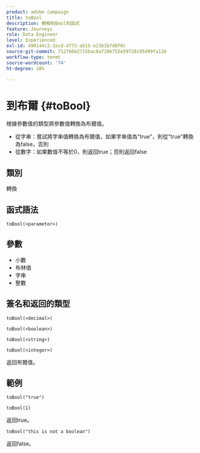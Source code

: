```yaml
---
product: adobe campaign
title: toBool
description: 瞭解到Bool的函式
feature: Journeys
role: Data Engineer
level: Experienced
exl-id: 490144c2-1ecd-4772-ab15-e23b1b7d8f0c
source-git-commit: 712f66b2715bac0af206755e59728c95499fa110
workflow-type: tm+mt
source-wordcount: '74'
ht-degree: 10%

---
```


# 到布爾 {#toBool}

根據參數值的類型將參數值轉換為布爾值。

* 從字串：嘗試將字串值轉換為布爾值，如果字串值為&quot;true&quot;，則從&quot;true&quot;轉換為false，否則
* 從數字：如果數值不等於0，則返回true；否則返回false

## 類別

轉換

## 函式語法

`toBool(<parameter>)`

## 參數

* 小數
* 布林值
* 字串
* 整數

## 簽名和返回的類型

`toBool(<decimal>)`

`toBool(<boolean>)`

`toBool(<string>)`

`toBool(<integer>)`

返回布爾值。

## 範例

`toBool("true")`

`toBool(1)`

返回true。

`toBool("this is not a boolean")`

返回false。
